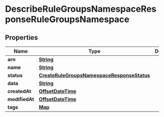 

# DescribeRuleGroupsNamespaceResponseRuleGroupsNamespace


## Properties

| Name | Type | Description | Notes |
|------------ | ------------- | ------------- | -------------|
|**arn** | [**String**](String.md) |  |  |
|**name** | [**String**](String.md) |  |  |
|**status** | [**CreateRuleGroupsNamespaceResponseStatus**](CreateRuleGroupsNamespaceResponseStatus.md) |  |  |
|**data** | [**String**](String.md) |  |  |
|**createdAt** | [**OffsetDateTime**](OffsetDateTime.md) |  |  |
|**modifiedAt** | [**OffsetDateTime**](OffsetDateTime.md) |  |  |
|**tags** | [**Map**](Map.md) |  |  [optional] |



